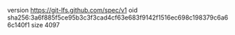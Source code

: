 version https://git-lfs.github.com/spec/v1
oid sha256:3a6f885f5ce95b3c3f3cad4cf63e683f9142f1516ec698c198379c6a66c140f1
size 4097

